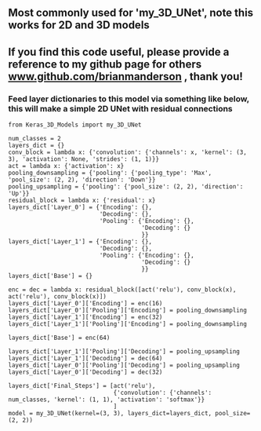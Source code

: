 ## Most commonly used for 'my_3D_UNet', note this works for 2D and 3D models
## If you find this code useful, please provide a reference to my github page for others www.github.com/brianmanderson , thank you!
### Feed layer dictionaries to this model via something like below, this will make a simple 2D UNet with residual connections
    from Keras_3D_Models import my_3D_UNet
    
    num_classes = 2
    layers_dict = {}
    conv_block = lambda x: {'convolution': {'channels': x, 'kernel': (3, 3), 'activation': None, 'strides': (1, 1)}}
    act = lambda x: {'activation': x}
    pooling_downsampling = {'pooling': {'pooling_type': 'Max', 'pool_size': (2, 2), 'direction': 'Down'}}
    pooling_upsampling = {'pooling': {'pool_size': (2, 2), 'direction': 'Up'}}
    residual_block = lambda x: {'residual': x}
    layers_dict['Layer_0'] = {'Encoding': {},
                              'Decoding': {},
                              'Pooling': {'Encoding': {},
                                          'Decoding': {}
                                          }}
    layers_dict['Layer_1'] = {'Encoding': {},
                              'Decoding': {},
                              'Pooling': {'Encoding': {},
                                          'Decoding': {}
                                          }}
    layers_dict['Base'] = {}
    
    enc = dec = lambda x: residual_block([act('relu'), conv_block(x), act('relu'), conv_block(x)])
    layers_dict['Layer_0']['Encoding'] = enc(16)
    layers_dict['Layer_0']['Pooling']['Encoding'] = pooling_downsampling
    layers_dict['Layer_1']['Encoding'] = enc(32)
    layers_dict['Layer_1']['Pooling']['Encoding'] = pooling_downsampling
    
    layers_dict['Base'] = enc(64)
    
    layers_dict['Layer_1']['Pooling']['Decoding'] = pooling_upsampling
    layers_dict['Layer_1']['Decoding'] = dec(64)
    layers_dict['Layer_0']['Pooling']['Decoding'] = pooling_upsampling
    layers_dict['Layer_0']['Decoding'] = dec(32)
    
    layers_dict['Final_Steps'] = [act('relu'),
                                  {'convolution': {'channels': num_classes, 'kernel': (1, 1), 'activation': 'softmax'}}
                                  ]
    model = my_3D_UNet(kernel=(3, 3), layers_dict=layers_dict, pool_size=(2, 2))